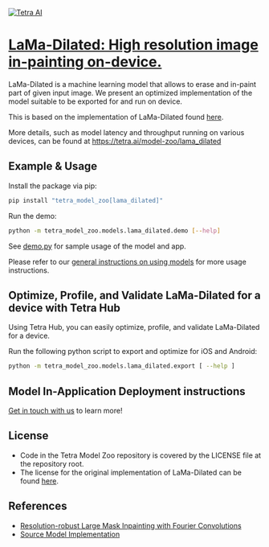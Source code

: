 [![Tetra AI](https://tetra-public-assets.s3.us-west-2.amazonaws.com/model-zoo/logo.svg)](https://tetra.ai/)


# [LaMa-Dilated: High resolution image in-painting on-device.](https://tetra.ai/model-zoo/lama_dilated)

LaMa-Dilated is a machine learning model that allows to erase and in-paint part of given input image. We present an optimized implementation of the model suitable to be exported for and run on device.

This is based on the implementation of LaMa-Dilated found [here](https://github.com/advimman/lama).

More details, such as model latency and throughput running on various devices, can be found at https://tetra.ai/model-zoo/lama_dilated


## Example & Usage

Install the package via pip:
```bash
pip install "tetra_model_zoo[lama_dilated]"
```

Run the demo:
```bash
python -m tetra_model_zoo.models.lama_dilated.demo [--help]
```

See [demo.py](demo.py) for sample usage of the model and app.

Please refer to our [general instructions on using models](../../#tetra-model-zoo) for more usage instructions.


## Optimize, Profile, and Validate LaMa-Dilated for a device with Tetra Hub
Using Tetra Hub, you can easily optimize, profile, and validate LaMa-Dilated for a device.

Run the following python script to export and optimize for iOS and Android:
```bash
python -m tetra_model_zoo.models.lama_dilated.export [ --help ]
```

## Model In-Application Deployment instructions
<a href="mailto:support@tetra.ai?subject=Request Access for Tetra Hub&body=Interest in using LaMa-Dilated in model zoo for deploying on-device.">Get in touch with us</a> to learn more!


## License
- Code in the Tetra Model Zoo repository is covered by the LICENSE file at the repository root.
- The license for the original implementation of LaMa-Dilated can be found [here](https://github.com/advimman/lama/blob/main/LICENSE).


## References
* [Resolution-robust Large Mask Inpainting with Fourier Convolutions](https://arxiv.org/abs/2109.07161)
* [Source Model Implementation](https://github.com/advimman/lama)
